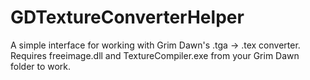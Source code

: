 # GDTextureConverterHelper
A simple interface for working with Grim Dawn's .tga -> .tex converter.
Requires freeimage.dll and TextureCompiler.exe from your Grim Dawn folder to work.

